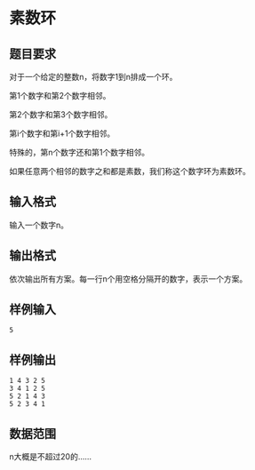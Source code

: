# 素数环

## 题目要求

对于一个给定的整数n，将数字1到n排成一个环。

第1个数字和第2个数字相邻。

第2个数字和第3个数字相邻。

第i个数字和第i+1个数字相邻。

特殊的，第n个数字还和第1个数字相邻。

如果任意两个相邻的数字之和都是素数，我们称这个数字环为素数环。

## 输入格式

输入一个数字n。

## 输出格式

依次输出所有方案。每一行n个用空格分隔开的数字，表示一个方案。

## 样例输入

```
5
```

## 样例输出

```
1 4 3 2 5
3 4 1 2 5
5 2 1 4 3
5 2 3 4 1
```

## 数据范围

n大概是不超过20的……
